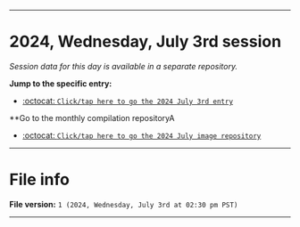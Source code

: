 
***

# 2024, Wednesday, July 3rd session

_Session data for this day is available in a separate repository._

**Jump to the specific entry:**

- [:octocat: `Click/tap here to go the 2024 July 3rd entry`](https://github.com/seanpm2001/SeansLifeArchive_Images_ModernSmurfsVillage_Y2024_V7/tree/SeansLifeArchive_ModernSmurfsVillage_Y2024_V7_Main-dev/2024/07_July/03/)

**Go to the monthly compilation repositoryA

- [:octocat: `Click/tap here to go the 2024 July image repository`](https://github.com/seanpm2001/SeansLifeArchive_Images_ModernSmurfsVillage_Y2024_V7/)

***

# File info

**File version:** `1 (2024, Wednesday, July 3rd at 02:30 pm PST)`

***
